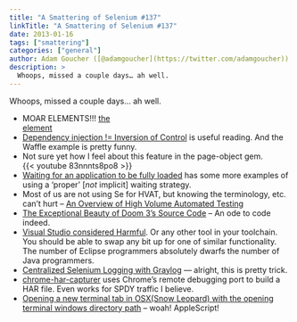 ```yaml
---
title: "A Smattering of Selenium #137"
linkTitle: "A Smattering of Selenium #137"
date: 2013-01-16
tags: ["smattering"]
categories: ["general"]
author: Adam Goucher ([@adamgoucher](https://twitter.com/adamgoucher))
description: >
  Whoops, missed a couple days… ah well.
---
```


Whoops, missed a couple days… ah well.

*   MOAR ELEMENTS!!! [the <main> element](http://www.w3.org/html/wg/drafts/html/master/grouping-content.html#the-main-element)
*   [Dependency injection != Inversion of Control](http://chrismdp.com/2013/01/dependency-injection-not-ioc/) is useful reading. And the Waffle example is pretty funny.
*   Not sure yet how I feel about this feature in the page-object gem.  
    {{< youtube 83nnnts8po8 >}}
*   [Waiting for an application to be fully loaded](http://deors.wordpress.com/2013/01/11/webdriver-wait/) has some more examples of using a ‘proper’ \[_not_ implicit\] waiting strategy.
*   Most of us are not using Se for HVAT, but knowing the terminology, etc. can’t hurt – [An Overview of High Volume Automated Testing](http://kaner.com/?p=278)
*   [The Exceptional Beauty of Doom 3’s Source Code](http://kotaku.com/5975610/the-exceptional-beauty-of-doom-3s-source-code) – An ode to code indeed.
*   [Visual Studio considered Harmful](http://vocamus.net/dave/?p=1562). Or any other tool in your toolchain. You should be able to swap any bit up for one of similar functionality. The number of Eclipse programmers absolutely dwarfs the number of Java programmers.
*   [Centralized Selenium Logging with Graylog](http://blog.mogotest.com/2013/01/16/centralized-selenium-logging-with-graylog/) — alright, this is pretty trick.
*   [chrome-har-capturer](https://github.com/cyrus-and/chrome-har-capturer) uses Chrome’s remote debugging port to build a HAR file. Even works for SPDY traffic I believe.
*   [Opening a new terminal tab in OSX(Snow Leopard) with the opening terminal windows directory path](http://stackoverflow.com/questions/1589114/opening-a-new-terminal-tab-in-osxsnow-leopard-with-the-opening-terminal-window) – woah! AppleScript!
